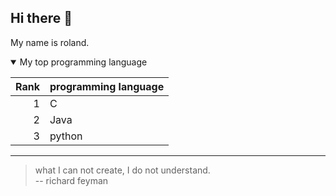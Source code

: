 
## Hi there 👋

<!-- to do: add more items about me -->
My name is roland.




<details open>
<summary>My top programming language</summary>

| Rank | programming language |
|-----:|---------------|
|     1|  C            |
|     2|  Java         |
|     3|  python       |

</details>

---
> what I can not create, I do not understand. \
> -- richard feyman


<!--
**llmmt/llmmt** is a ✨ _special_ ✨ repository because its `README.md` (this file) appears on your GitHub profile.

Here are some ideas to get you started:

- 🔭 I’m currently working on ...
- 🌱 I’m currently learning ...
- 👯 I’m looking to collaborate on ...
- 🤔 I’m looking for help with ...
- 💬 Ask me about ...
- 📫 How to reach me: ...
- 😄 Pronouns: ...
- ⚡ Fun fact: ...
-->
